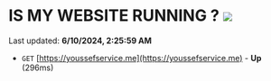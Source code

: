 # IS MY WEBSITE RUNNING ? [![](https://img.shields.io/static/v1?label=Sponsor&message=%E2%9D%A4&logo=GitHub&color=%23fe8e86)](https://github.com/sponsors/Youssef-Lehmam)

Last updated: **6/10/2024, 2:25:59 AM**

- `GET` [https://youssefservice.me](https://youssefservice.me) - **Up** (296ms)
